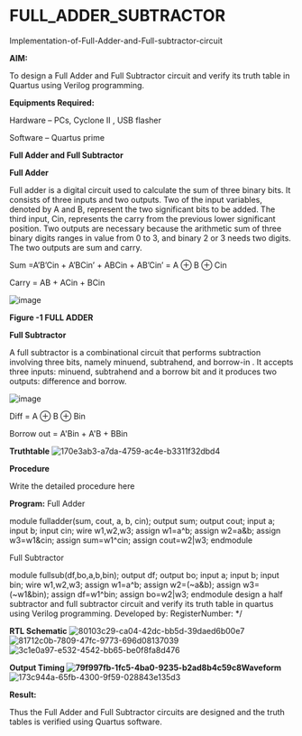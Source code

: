# FULL_ADDER_SUBTRACTOR

Implementation-of-Full-Adder-and-Full-subtractor-circuit

**AIM:**

To design a Full Adder and Full Subtractor circuit and verify its truth table in Quartus using Verilog programming.

**Equipments Required:**

Hardware – PCs, Cyclone II , USB flasher

Software – Quartus prime

**Full Adder and Full Subtractor**

**Full Adder**

Full adder is a digital circuit used to calculate the sum of three binary bits. It consists of three inputs and two outputs. Two of the input variables, denoted by A and B, represent the two significant bits to be added. The third input, Cin, represents the carry from the previous lower significant position. Two outputs are necessary because the arithmetic sum of three binary digits ranges in value from 0 to 3, and binary 2 or 3 needs two digits. The two outputs are sum and carry.

Sum =A’B’Cin + A’BCin’ + ABCin + AB’Cin’ = A ⊕ B ⊕ Cin 

Carry = AB + ACin + BCin

![image](https://github.com/naavaneetha/FULL_ADDER_SUBTRACTOR/assets/154305477/0f30ba51-5ffb-4198-845f-18e054f675e7)

**Figure -1 FULL ADDER**

**Full Subtractor**

A full subtractor is a combinational circuit that performs subtraction involving three bits, namely minuend, subtrahend, and borrow-in . It accepts three inputs: minuend, subtrahend and a borrow bit and it produces two outputs: difference and borrow.

![image](https://github.com/naavaneetha/FULL_ADDER_SUBTRACTOR/assets/154305477/02b24f51-ab51-4304-9ad6-7b81ffc1ead5)

Diff = A ⊕ B ⊕ Bin 

Borrow out = A'Bin + A'B + BBin

**Truthtable**
![170e3ab3-a7da-4759-ac4e-b3311f32dbd4](https://github.com/user-attachments/assets/ccf3ba0a-c4db-40cc-aa8a-ed18c626e05e)

**Procedure**


Write the detailed procedure here

**Program:**
Full Adder

module fulladder(sum, cout, a, b, cin); output sum;
output cout;
input a;
input b;
input cin;
wire w1,w2,w3;
assign w1=a^b;
assign w2=a&b;
assign w3=w1&cin;
assign sum=w1^cin;
assign cout=w2|w3;
endmodule 

Full Subtractor

module fullsub(df,bo,a,b,bin); 
output df;
output bo; 
input a; 
input b; 
input bin;
wire w1,w2,w3; 
assign w1=a^b; 
assign w2=(~a&b); 
assign w3=(~w1&bin); 
assign df=w1^bin; 
assign bo=w2|w3; 
endmodule
design a half subtractor and full subtractor circuit and verify its truth table in quartus using Verilog programming. Developed by: RegisterNumber:
*/

**RTL Schematic**
![80103c29-ca04-42dc-bb5d-39daed6b00e7](https://github.com/user-attachments/assets/47eb5737-6676-442d-8686-ba88de91dd51)
![81712c0b-7809-47fc-9773-696d08137039](https://github.com/user-attachments/assets/ab79b461-ddcd-4144-ab1c-a79fc45d04ac)
![3c1e0a97-e532-4542-bb65-be0f8fa8d476](https://github.com/user-attachments/assets/d6afcd13-0ae9-4f7e-82dd-1f17b5a7a696)

**Output Timing 
![79f997fb-1fc5-4ba0-9235-b2ad8b4c59c8](https://github.com/user-attachments/assets/0214307a-b3d7-41e2-bdcf-d7db39e6c9df)Waveform**
![173c944a-65fb-4300-9f59-028843e135d3](https://github.com/user-attachments/assets/5c3aaf49-72f7-47fc-a72d-d50b3aed5a6e)

**Result:**

Thus the Full Adder and Full Subtractor circuits are designed and the truth tables is verified using Quartus software.



